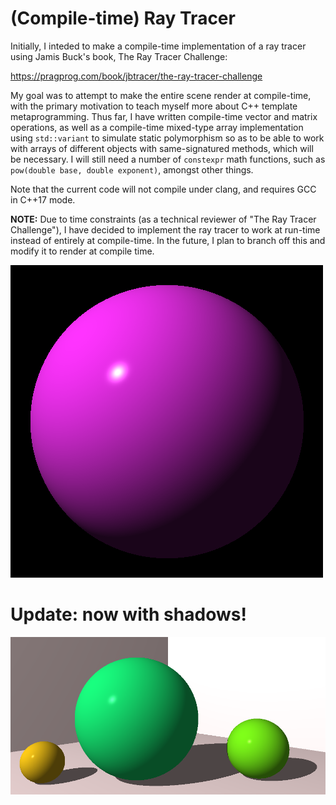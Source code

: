 # (Compile-time) Ray Tracer

Initially, I inteded to make a compile-time implementation of a ray tracer using Jamis Buck's book, The Ray Tracer Challenge:

https://pragprog.com/book/jbtracer/the-ray-tracer-challenge

My goal was to attempt to make the entire scene render at compile-time, with the primary motivation to teach myself more about C++ template metaprogramming. Thus far, I have written compile-time vector and matrix operations, as well as a compile-time mixed-type array implementation using `std::variant` to simulate static polymorphism so as to be able to work with arrays of different objects with same-signatured methods, which will be necessary. I will still need a number of `constexpr` math functions, such as `pow(double base, double exponent)`, amongst other things.

Note that the current code will not compile under clang, and requires GCC in C++17 mode.

**NOTE:** Due to time constraints (as a technical reviewer of "The Ray Tracer Challenge"), I have decided to implement the ray tracer to work at run-time instead of entirely at compile-time. In the future, I plan to branch off this and modify it to render at compile time.

![sphere](output/sphere.png)

# Update: now with shadows!

![scene](output/scene.png)
